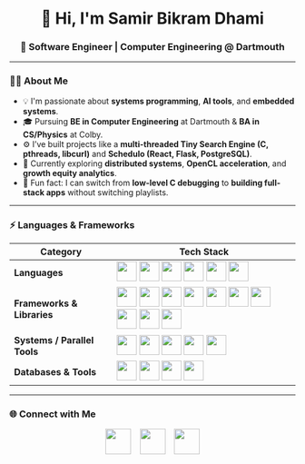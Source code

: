 <h1 align="center">👋 Hi, I'm Samir Bikram Dhami</h1>
<h3 align="center">🚀 Software Engineer | Computer Engineering @ Dartmouth </h3>

---

### 👨‍💻 About Me
- 💡 I'm passionate about **systems programming**, **AI tools**, and **embedded systems**.  
- 🎓 Pursuing **BE in Computer Engineering** at Dartmouth & **BA in CS/Physics** at Colby.  
- ⚙️ I’ve built projects like a **multi-threaded Tiny Search Engine (C, pthreads, libcurl)** and **Schedulo (React, Flask, PostgreSQL)**.  
- 🌱 Currently exploring **distributed systems**, **OpenCL acceleration**, and **growth equity analytics**.  
- 🧠 Fun fact: I can switch from **low-level C debugging** to **building full-stack apps** without switching playlists.  

---

### ⚡ Languages & Frameworks

| Category | Tech Stack |
|-----------|-------------|
| **Languages** | <img src="https://cdn.jsdelivr.net/gh/devicons/devicon/icons/python/python-original.svg" width="35"/> <img src="https://cdn.jsdelivr.net/gh/devicons/devicon/icons/c/c-original.svg" width="35"/> <img src="https://cdn.jsdelivr.net/gh/devicons/devicon/icons/java/java-original.svg" width="35"/> <img src="https://cdn.jsdelivr.net/gh/devicons/devicon/icons/javascript/javascript-original.svg" width="35"/> <img src="https://cdn.jsdelivr.net/gh/devicons/devicon/icons/typescript/typescript-original.svg" width="35"/> <img src="https://cdn.jsdelivr.net/gh/devicons/devicon/icons/bash/bash-original.svg" width="35"/> |
| **Frameworks & Libraries** | <img src="https://cdn.jsdelivr.net/gh/devicons/devicon/icons/react/react-original.svg" width="35"/> <img src="https://cdn.jsdelivr.net/gh/devicons/devicon/icons/nextjs/nextjs-original.svg" width="35"/> <img src="https://cdn.jsdelivr.net/gh/devicons/devicon/icons/nodejs/nodejs-original.svg" width="35"/> <img src="https://cdn.jsdelivr.net/gh/devicons/devicon/icons/express/express-original.svg" width="35"/> <img src="https://cdn.jsdelivr.net/gh/devicons/devicon/icons/tailwindcss/tailwindcss-plain.svg" width="35"/> <img src="https://cdn.jsdelivr.net/gh/devicons/devicon/icons/prisma/prisma-original.svg" width="35"/> <img src="https://cdn.jsdelivr.net/gh/devicons/devicon/icons/numpy/numpy-original.svg" width="35"/> <img src="https://cdn.jsdelivr.net/gh/devicons/devicon/icons/scipy/scipy-original.svg" width="35"/> <img src="https://cdn.jsdelivr.net/gh/devicons/devicon/icons/pandas/pandas-original.svg" width="35"/> <img src="https://cdn.jsdelivr.net/gh/devicons/devicon/icons/matplotlib/matplotlib-original.svg" width="35"/> |
| **Systems / Parallel Tools** | <img src="https://cdn.jsdelivr.net/gh/devicons/devicon/icons/linux/linux-original.svg" width="35"/> <img src="https://cdn.jsdelivr.net/gh/devicons/devicon/icons/cplusplus/cplusplus-original.svg" width="35"/> <img src="https://cdn.jsdelivr.net/gh/devicons/devicon/icons/docker/docker-original.svg" width="35"/> <img src="https://cdn.jsdelivr.net/gh/devicons/devicon/icons/git/git-original.svg" width="35"/> <img src="https://cdn.jsdelivr.net/gh/devicons/devicon/icons/github/github-original.svg" width="35"/> |
| **Databases & Tools** | <img src="https://cdn.jsdelivr.net/gh/devicons/devicon/icons/postgresql/postgresql-original.svg" width="35"/> <img src="https://cdn.jsdelivr.net/gh/devicons/devicon/icons/jira/jira-original.svg" width="35"/> <img src="https://cdn.jsdelivr.net/gh/devicons/devicon/icons/solidworks/solidworks-original.svg" width="35"/> <img src="https://cdn.jsdelivr.net/gh/devicons/devicon/icons/oauth/oauth-original.svg" width="35"/> |

---

### 🌐 Connect with Me
<p align="center">
  <a href="https://linkedin.com/in/samirbikramdhami"><img src="https://cdn.jsdelivr.net/gh/devicons/devicon/icons/linkedin/linkedin-original.svg" width="45"/></a>
  &nbsp;&nbsp;
  <a href="mailto:samir.b.dhami.ug@dartmouth.edu"><img src="https://img.icons8.com/fluency/48/000000/gmail-new.png" width="45"/></a>
  &nbsp;&nbsp;
  <a href="https://github.com/samir299792"><img src="https://cdn.jsdelivr.net/gh/devicons/devicon/icons/github/github-original.svg" width="45"/></a>
</p>
